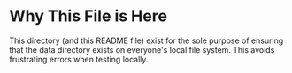 # Why This File is Here
This directory (and this README file) exist for the sole purpose of ensuring that the data directory exists on everyone's local file system. This avoids frustrating errors when testing locally.